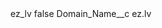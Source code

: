<?xml version="1.0" encoding="UTF-8"?>
<CustomMetadata xmlns="http://soap.sforce.com/2006/04/metadata" xmlns:xsi="http://www.w3.org/2001/XMLSchema-instance" xmlns:xsd="http://www.w3.org/2001/XMLSchema">
    <label>ez_lv</label>
    <protected>false</protected>
    <values>
        <field>Domain_Name__c</field>
        <value xsi:type="xsd:string">ez.lv</value>
    </values>
</CustomMetadata>
